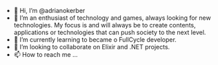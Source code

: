 - 👋 Hi, I’m @adrianokerber
- 👀 I’m an enthusiast of technology and games, always looking for new technologies. My focus is and will always be to create contents, applications or technologies that can push society to the next level.
- 🌱 I’m currently learning to became o FullCycle developer.
- 💞️ I’m looking to collaborate on Elixir and .NET projects.
- 📫 How to reach me ...

<!---
adrianokerber/adrianokerber is a ✨ special ✨ repository because its `README.md` (this file) appears on your GitHub profile.
You can click the Preview link to take a look at your changes.
--->
